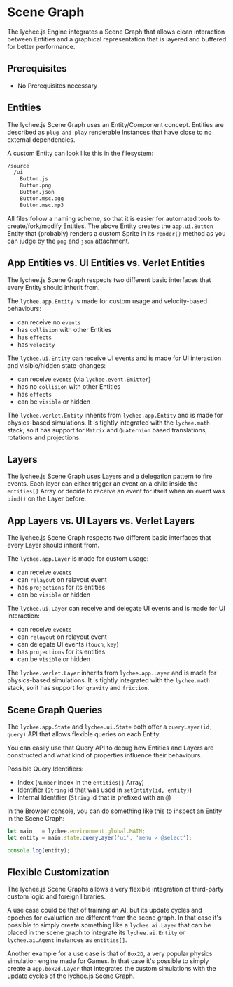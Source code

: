 
# Scene Graph

The lychee.js Engine integrates a Scene Graph that
allows clean interaction between Entities and a
graphical representation that is layered and buffered
for better performance.


## Prerequisites

- No Prerequisites necessary


## Entities

The lychee.js Scene Graph uses an Entity/Component
concept. Entities are described as `plug and play`
renderable Instances that have close to no external
dependencies.

A custom Entity can look like this in the filesystem:

```bash
/source
  /ui
    Button.js
	Button.png
	Button.json
	Button.msc.ogg
	Button.msc.mp3
```

All files follow a naming scheme, so that it is easier
for automated tools to create/fork/modify Entities. The
above Entity creates the `app.ui.Button` Entity that
(probably) renders a custom Sprite in its `render()`
method as you can judge by the `png` and `json`
attachment.


## App Entities vs. UI Entities vs. Verlet Entities

The lychee.js Scene Graph respects two different basic
interfaces that every Entity should inherit from.

The `lychee.app.Entity` is made for custom usage and
velocity-based behaviours:

- can receive no `events`
- has `collision` with other Entities
- has `effects`
- has `velocity`

The `lychee.ui.Entity` can receive UI events and is made for
UI interaction and visible/hidden state-changes:

- can receive `events` (via `lychee.event.Emitter`)
- has no `collision` with other Entities
- has `effects`
- can be `visible` or hidden

The `lychee.verlet.Entity` inherits from `lychee.app.Entity`
and is made for physics-based simulations. It is tightly
integrated with the `lychee.math` stack, so it has support
for `Matrix` and `Quaternion` based translations, rotations
and projections.


## Layers

The lychee.js Scene Graph uses Layers and a delegation
pattern to fire events. Each layer can either trigger an event
on a child inside the `entities[]` Array or decide to receive
an event for itself when an event was `bind()` on the Layer
before.


## App Layers vs. UI Layers vs. Verlet Layers

The lychee.js Scene Graph respects two different basic
interfaces that every Layer should inherit from.

The `lychee.app.Layer` is made for custom usage:

- can receive `events`
- can `relayout` on relayout event
- has `projections` for its entities
- can be `visible` or hidden

The `lychee.ui.Layer` can receive and delegate UI events and
is made for UI interaction:

- can receive `events`
- can `relayout` on relayout event
- can delegate UI events (`touch`, `key`)
- has `projections` for its entities
- can be `visible` or hidden

The `lychee.verlet.Layer` inherits from `lychee.app.Layer`
and is made for physics-based simulations. It is tightly
integrated with the `lychee.math` stack, so it has support
for `gravity` and `friction`.


## Scene Graph Queries

The `lychee.app.State` and `lychee.ui.State` both offer a 
`queryLayer(id, query)` API that allows flexible queries
on each Entity.

You can easily use that Query API to debug how Entities and
Layers are constructed and what kind of properties influence
their behaviours.

Possible Query Identifiers:

- Index (`Number` index in the `entities[]` Array)
- Identifier (`String` id that was used in `setEntity(id, entity)`)
- Internal Identifier (`String` id that is prefixed with an `@`)

In the Browser console, you can do something like this to
inspect an Entity in the Scene Graph:

```javascript
let main   = lychee.environment.global.MAIN;
let entity = main.state.queryLayer('ui', 'menu > @select');

console.log(entity);
```


## Flexible Customization

The lychee.js Scene Graphs allows a very flexible integration
of third-party custom logic and foreign libraries.

A use case could be that of training an AI, but its update
cycles and epoches for evaluation are different from the scene
graph. In that case it's possible to simply create something
like a `lychee.ai.Layer` that can be placed in the scene graph
to integrate its `lychee.ai.Entity` or `lychee.ai.Agent`
instances as `entities[]`.

Another example for a use case is that of `Box2D`, a very
popular physics simulation engine made for Games. In that case
it's possible to simply create a `app.box2d.Layer` that
integrates the custom simulations with the update cycles of the
lychee.js Scene Graph.

